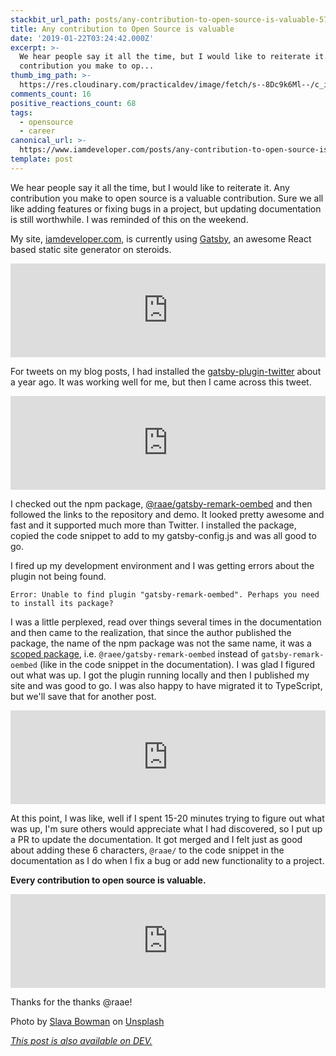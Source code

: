 ```yaml
---
stackbit_url_path: posts/any-contribution-to-open-source-is-valuable-57d3
title: Any contribution to Open Source is valuable
date: '2019-01-22T03:24:42.000Z'
excerpt: >-
  We hear people say it all the time, but I would like to reiterate it. Any
  contribution you make to op...
thumb_img_path: >-
  https://res.cloudinary.com/practicaldev/image/fetch/s--8Dc9k6Ml--/c_imagga_scale,f_auto,fl_progressive,h_420,q_auto,w_1000/https://thepracticaldev.s3.amazonaws.com/i/2h3puantbcb0a0sfusny.jpg
comments_count: 16
positive_reactions_count: 68
tags:
  - opensource
  - career
canonical_url: >-
  https://www.iamdeveloper.com/posts/any-contribution-to-open-source-is-valuable-57d3/
template: post
---
```



We hear people say it all the time, but I would like to reiterate it. Any contribution you make to open source is a valuable contribution. Sure we all like adding features or fixing bugs in a project, but updating documentation is still worthwhile. I was reminded of this on the weekend.

My site, [iamdeveloper.com](https://www.iamdeveloper.com), is currently using [Gatsby](https://gatsbyjs.org), an awesome React based static site generator on steroids.


<iframe class="liquidTag" src="https://dev.to/embed/twitter?args=1042796116255879168" style="border: 0; width: 100%;"></iframe>


For tweets on my blog posts, I had installed the [gatsby-plugin-twitter](https://www.gatsbyjs.org/packages/gatsby-plugin-twitter/) about a year ago. It was working well for me, but then I came across this tweet.


<iframe class="liquidTag" src="https://dev.to/embed/twitter?args=1086362206005006336" style="border: 0; width: 100%;"></iframe>


I checked out the npm package, [@raae/gatsby-remark-oembed](https://www.npmjs.com/package/@raae/gatsby-remark-oembed) and then followed the links to the repository and demo. It looked pretty awesome and fast and it supported much more than Twitter. I installed the package, copied the code snippet to add to my gatsby-config.js and was all good to go.

I fired up my development environment and I was getting errors about the plugin not being found.


```
Error: Unable to find plugin "gatsby-remark-oembed". Perhaps you need to install its package?
```


I was a little perplexed, read over things several times in the documentation and then came to the realization, that since the author published the package, the name of the npm package was not the same name, it was a [scoped package](https://docs.npmjs.com/misc/scope), i.e. 
`@raee/gatsby-remark-oembed`
 instead of 
`gatsby-remark-oembed`
 (like in the code snippet in the documentation). I was glad I figured out what was up. I got the plugin running locally and then I published my site and was good to go. I was also happy to have migrated it to TypeScript, but we'll save that for another post.


<iframe class="liquidTag" src="https://dev.to/embed/twitter?args=1087096096176959488" style="border: 0; width: 100%;"></iframe>


At this point, I was like, well if I spent 15-20 minutes trying to figure out what was up, I'm sure others would appreciate what I had discovered, so I put up a PR to update the documentation. It got merged and I felt just as good about adding these 6 characters, 
`@raae/`
 to the code snippet in the documentation as I do when I fix a bug or add new functionality to a project.

**Every contribution to open source is valuable.**


<iframe class="liquidTag" src="https://dev.to/embed/twitter?args=1087419926204305408" style="border: 0; width: 100%;"></iframe>



Thanks for the thanks @raae!

Photo by [Slava Bowman](https://unsplash.com/photos/pkKeuRiDa2Q?utm_source=unsplash&utm_medium=referral&utm_content=creditCopyText) on [Unsplash](https://unsplash.com/search/photos/community?utm_source=unsplash&utm_medium=referral&utm_content=creditCopyText)

*[This post is also available on DEV.](https://dev.to/nickytonline/any-contribution-to-open-source-is-valuable-57d3)*


<script>
const parent = document.getElementsByTagName('head')[0];
const script = document.createElement('script');
script.type = 'text/javascript';
script.src = 'https://cdnjs.cloudflare.com/ajax/libs/iframe-resizer/4.1.1/iframeResizer.min.js';
script.charset = 'utf-8';
script.onload = function() {
    window.iFrameResize({}, '.liquidTag');
};
parent.appendChild(script);
</script>    
